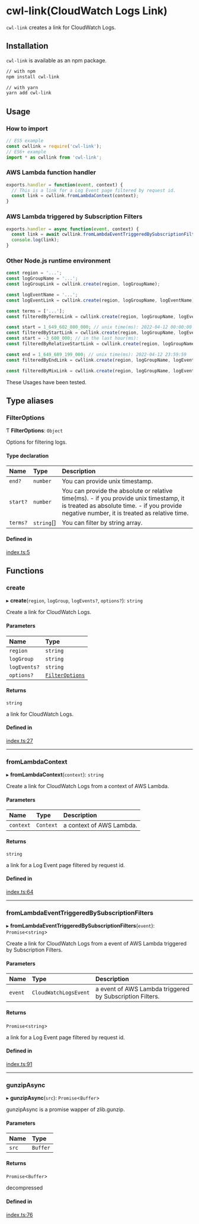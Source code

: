 # cwl-link(CloudWatch Logs Link)

`cwl-link` creates a link for CloudWatch Logs.

## Installation

`cwl-link` is available as an npm package.

```bash
// with npm
npm install cwl-link

// with yarn
yarn add cwl-link
```

## Usage

### How to import

```typescript
// ES5 example
const cwllink = require('cwl-link');
// ES6+ example
import * as cwllink from 'cwl-link';
```

### AWS Lambda function handler

```typescript
exports.handler = function(event, context) {
  // This is a link for a Log Event page filtered by request id.
  const link = cwllink.fromLambdaContext(context);
}
```

### AWS Lambda triggered by Subscription Filters

```typescript
exports.handler = async function(event, context) {
  const link = await cwllink.fromLambdaEventTriggeredBySubscriptionFilters(event);
  console.log(link);
}
```

### Other Node.js runtime environment

```typescript
const region = '...';
const logGroupName = '...';
const logGroupLink = cwllink.create(region, logGroupName);

const logEventName = '...';
const logEventLink = cwllink.create(region, logGroupName, logEventName);

const terms = ['...'];
const filteredByTermsLink = cwllink.create(region, logGroupName, logEventName, { terms });

const start = 1_649_602_800_000; // unix time(ms): 2022-04-12 00:00:00
const filteredByStartLink = cwllink.create(region, logGroupName, logEventName, { start });
const start = -3_600_000; // in the last hour(ms):
const filteredByRelativeStartLink = cwllink.create(region, logGroupName, logEventName, { start });

const end = 1_649_689_199_000; // unix time(ms): 2022-04-12 23:59:59
const filteredByEndLink = cwllink.create(region, logGroupName, logEventName, { end });

const filteredByMixLink = cwllink.create(region, logGroupName, logEventName, { terms, start, end });
```

These Usages have been tested.

## Type aliases

### FilterOptions

Ƭ **FilterOptions**: `Object`

Options for filtering logs.

#### Type declaration

| Name | Type | Description |
| :------ | :------ | :------ |
| `end?` | `number` | You can provide unix timestamp. |
| `start?` | `number` | You can provide the absolute or relative time(ms). - if you provide unix timestamp, it is treated as absolute time. - if you provide negative number, it is treated as relative time. |
| `terms?` | `string`[] | You can filter by string array. |

#### Defined in

[index.ts:5](https://github.com/michiharu/cwl-link/blob/5192d1a/src/index.ts#L5)

## Functions

### create

▸ **create**(`region`, `logGroup`, `logEvents?`, `options?`): `string`

Create a link for CloudWatch Logs.

#### Parameters

| Name | Type |
| :------ | :------ |
| `region` | `string` |
| `logGroup` | `string` |
| `logEvents?` | `string` |
| `options?` | [`FilterOptions`](modules.md#filteroptions) |

#### Returns

`string`

a link for CloudWatch Logs.

#### Defined in

[index.ts:27](https://github.com/michiharu/cwl-link/blob/5192d1a/src/index.ts#L27)

___

### fromLambdaContext

▸ **fromLambdaContext**(`context`): `string`

Create a link for CloudWatch Logs from a context of AWS Lambda.

#### Parameters

| Name | Type | Description |
| :------ | :------ | :------ |
| `context` | `Context` | a context of AWS Lambda. |

#### Returns

`string`

a link for a Log Event page filtered by request id.

#### Defined in

[index.ts:64](https://github.com/michiharu/cwl-link/blob/5192d1a/src/index.ts#L64)

___

### fromLambdaEventTriggeredBySubscriptionFilters

▸ **fromLambdaEventTriggeredBySubscriptionFilters**(`event`): `Promise`<`string`\>

Create a link for CloudWatch Logs from a event of AWS Lambda triggered by Subscription Filters.

#### Parameters

| Name | Type | Description |
| :------ | :------ | :------ |
| `event` | `CloudWatchLogsEvent` | a event of AWS Lambda triggered by Subscription Filters. |

#### Returns

`Promise`<`string`\>

a link for a Log Event page filtered by request id.

#### Defined in

[index.ts:91](https://github.com/michiharu/cwl-link/blob/5192d1a/src/index.ts#L91)

___

### gunzipAsync

▸ **gunzipAsync**(`src`): `Promise`<`Buffer`\>

gunzipAsync is a promise wapper of zlib.gunzip.

#### Parameters

| Name | Type |
| :------ | :------ |
| `src` | `Buffer` |

#### Returns

`Promise`<`Buffer`\>

decompressed

#### Defined in

[index.ts:76](https://github.com/michiharu/cwl-link/blob/5192d1a/src/index.ts#L76)
